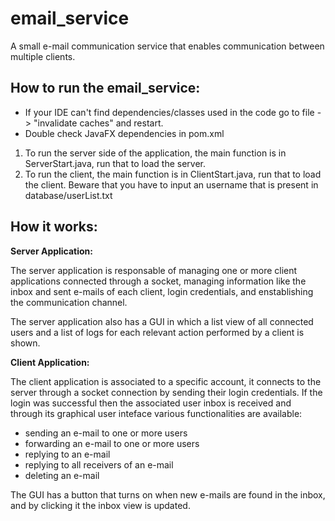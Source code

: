 # email_service
A small e-mail communication service that enables communication between multiple clients.


## How to run the email_service: 
 - If your IDE can't find dependencies/classes used in the code go to file -> "invalidate caches" and restart.
 - Double check JavaFX dependencies in pom.xml

1. To run the server side of the application, the main function is in ServerStart.java, run that to load the server.
2. To run the client, the main function is in ClientStart.java, run that to load the client. Beware that you have to input an username that is present in database/userList.txt


## How it works: 

**Server Application:**

The server application is responsable of managing one or more client applications connected through a socket, managing information like the inbox and sent e-mails of each client, login credentials, and enstablishing the communication channel.

The server application also has a GUI in which a list view of all connected users and a list of logs for each relevant action performed by a client is shown.


**Client Application:**

The client application is associated to a specific account, it connects to the server through a socket connection by sending their login credentials. If the login was successful then the associated user inbox is received and through its graphical user inteface various functionalities are available: 
- sending an e-mail to one or more users
- forwarding an e-mail to one or more users
- replying to an e-mail
- replying to all receivers of an e-mail
- deleting an e-mail

The GUI has a button that turns on when new e-mails are found in the inbox, and by clicking it the inbox view is updated. 




